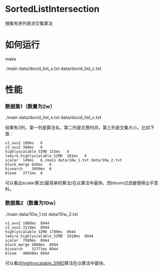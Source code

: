 # SortedListIntersection
搜集有序列表求交集算法

# 如何运行
make

./main data/docid_list_s.txt data/docid_list_c.txt

# 性能
### 数据集1（数量为2w）
./main data/docid_list_s.txt data/docid_list_c.txt

结果有3列，第一列是算法名，第二列是花费时间，第三列是交集大小。比如下面：
```
v1_avx2	189ms	6
v3_avx2	360ms	6
highlyscalable_SIMD	153ms	6
lemire_highlyscalable_SIMD	181ms	6
scalar	149ms	6./main data/10w_1.txt data/10w_2.txt 
block_merge	626ms	6
bisearch	3899ms	6
bloom	3771ms	6
```
可以看出scalar算法(最简单的算法)在众算法中最快，而bloom过滤器慢得出乎意料。

### 数据集2（数量为10w）
./main data/10w_1.txt data/10w_2.txt 
```
v1_avx2	1868ms	8944
v3_avx2	3119ms	8944
highlyscalable_SIMD	1789ms	8944
lemire_highlyscalable_SIMD	1918ms	8944
scalar	7589ms	8944
block_merge	5068ms	8944
bisearch	32771ms	8944
bloom	40660ms	8944
```
可以看出[highlyscalable_SIMD](http://highlyscalable.wordpress.com/2012/06/05/fast-intersection-sorted-lists-sse/)算法在众算法中最快。
